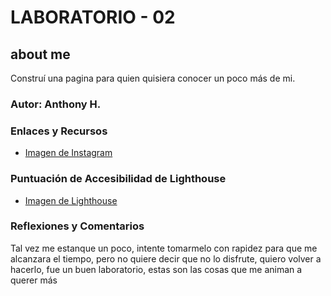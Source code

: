# LABORATORIO - 02

## about me

Construí una pagina para quien quisiera conocer un poco más de mi.

### Autor: Anthony H.

### Enlaces y Recursos

* [Imagen de Instagram](https://www.instagram.com/p/CsR2A_su-Lk/?next=%2F&img_index=1)

### Puntuación de Accesibilidad de Lighthouse

* [Imagen de Lighthouse](/img/captura.png)

### Reflexiones y Comentarios

Tal vez me estanque un poco, intente tomarmelo con rapidez para que me alcanzara el tiempo, pero no quiere decir que no lo disfrute, quiero volver a hacerlo, fue un buen laboratorio, estas son las cosas que me animan a querer más